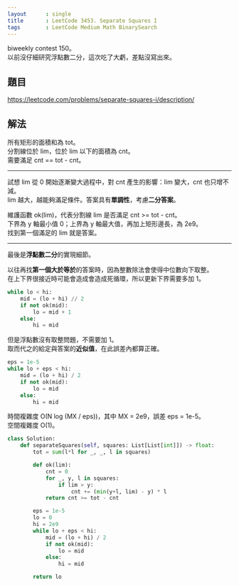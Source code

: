 ```yaml
---
layout      : single
title       : LeetCode 3453. Separate Squares I
tags        : LeetCode Medium Math BinarySearch
---
```

biweekly contest 150。  
以前沒仔細研究浮點數二分，這次吃了大虧，差點沒寫出來。  

## 題目

<https://leetcode.com/problems/separate-squares-i/description/>

## 解法

所有矩形的面積和為 tot。  
分割線位於 lim，位於 lim 以下的面積為 cnt。  
需要滿足 cnt == tot - cnt。  

---

試想 lim 從 0 開始逐漸變大過程中，對 cnt 產生的影響：lim 變大，cnt 也只增不減。  
lim 越大，越能夠滿足條件。答案具有**單調性**，考慮**二分答案**。  

維護函數 ok(lim)，代表分割線 lim 是否滿足 cnt >= tot - cnt。  
下界為 y 軸最小值 0；上界為 y 軸最大值，再加上矩形邊長，為 2e9。  
找到第一個滿足的 lim 就是答案。  

---

最後是**浮點數二分**的實現細節。  

以往再找**第一個大於等於**的答案時，因為整數除法會使得中位數向下取整。  
在上下界很接近時可能會造成會造成死循環，所以更新下界需要多加 1。  

```python
while lo < hi:
    mid = (lo + hi) // 2
    if not ok(mid):
        lo = mid + 1
    else:
        hi = mid
```

但是浮點數沒有取整問題，不需要加 1。  
取而代之的給定與答案的**近似值**，在此誤差內都算正確。  

```python
eps = 1e-5
while lo + eps < hi:
    mid = (lo + hi) / 2
    if not ok(mid):
        lo = mid
    else:
        hi = mid
```

時間複雜度 O(N log (MX / eps))，其中 MX = 2e9，誤差 eps = 1e-5。  
空間複雜度 O(1)。  

```python
class Solution:
    def separateSquares(self, squares: List[List[int]]) -> float:
        tot = sum(l*l for _, _, l in squares)

        def ok(lim):
            cnt = 0
            for _, y, l in squares:
                if lim > y:
                    cnt += (min(y+l, lim) - y) * l
            return cnt >= tot - cnt

        eps = 1e-5
        lo = 0
        hi = 2e9
        while lo + eps < hi:
            mid = (lo + hi) / 2
            if not ok(mid):
                lo = mid
            else:
                hi = mid

        return lo
```

